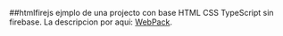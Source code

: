 ##htmlfirejs
ejmplo de una projecto con base HTML CSS TypeScript sin firebase.
La descripcion por aqui:  [WebPack](https://diservitec.web.app/software).
